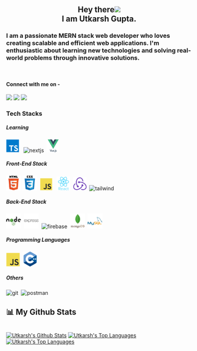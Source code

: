 <h2 align="center">Hey there<img src="https://raw.githubusercontent.com/arnoob16/arnoob16/master/wave.gif" width="30px"><br>I am Utkarsh Gupta.</h2>


### I am a passionate MERN stack web developer who loves creating scalable and efficient web applications. I'm enthusiastic about learning new technologies and solving real-world problems through innovative solutions.
<br>

#### Connect with me on -

[<img src="https://img.shields.io/badge/linkedin-%230077B5.svg?&style=for-the-badge&logo=linkedin&logoColor=white" />](https://www.linkedin.com/in/utkarsh-gupta-209799204)
[<img src = "https://img.shields.io/badge/instagram-%23E4405F.svg?&style=for-the-badge&logo=instagram&logoColor=white">](https://www.instagram.com/utkarshguptta/)
[<img src ="https://img.shields.io/badge/Mail-Here-%23E4405F.svg?&style=for-the-badge&logo=gmail&logoColor=white">](mailto:er.utkarshguptaa@gmail.com)


### Tech Stacks

##### Learning
<p align="left">
 <img title="TypeScript" src="https://raw.githubusercontent.com/devicons/devicon/master/icons/typescript/typescript-original.svg" alt="typescript" width="35" height="35"/> &nbsp;
 <img title="Next JS" src="https://cdn.worldvectorlogo.com/logos/nextjs-2.svg" alt="nextjs" width="40" height="40"/>&nbsp;
 <img title="Vue JS" src="https://raw.githubusercontent.com/devicons/devicon/master/icons/vuejs/vuejs-original-wordmark.svg" alt="vuejs" width="35" height="35"/>
</p>


##### Front-End Stack
<p align="left">
<img title="HTML" src="https://raw.githubusercontent.com/devicons/devicon/master/icons/html5/html5-original-wordmark.svg" alt="html5" width="40" height="40"/>
<img title="CSS" src="https://raw.githubusercontent.com/devicons/devicon/master/icons/css3/css3-original-wordmark.svg" alt="css3" width="40" height="40"/>&nbsp;
<img title="JavaScript" src="https://raw.githubusercontent.com/devicons/devicon/master/icons/javascript/javascript-original.svg" alt="javascript" width="33" height="33"/> &nbsp;
<img title="React JS" src="https://raw.githubusercontent.com/devicons/devicon/master/icons/react/react-original-wordmark.svg" alt="react" width="37" height="37"/>&nbsp;
<img title="Redux" src="https://raw.githubusercontent.com/devicons/devicon/master/icons/redux/redux-original.svg" alt="redux" width="36" height="36"/>&nbsp;
<img title="Tailwind CSS" src="https://www.vectorlogo.zone/logos/tailwindcss/tailwindcss-icon.svg" alt="tailwind" width="38" height="38"/>
</p>


##### Back-End Stack
<p align="left">
<img title="Node JS" src="https://raw.githubusercontent.com/devicons/devicon/master/icons/nodejs/nodejs-original-wordmark.svg" alt="nodejs" width="40" height="40"/>&nbsp;
<img title="Express JS" src="https://raw.githubusercontent.com/devicons/devicon/master/icons/express/express-original-wordmark.svg" alt="express" width="40" height="40"/>&nbsp;
<img title="Firebase" src="https://www.vectorlogo.zone/logos/firebase/firebase-icon.svg" alt="firebase" width="38" height="38"/>&nbsp;
 <img title="Mongo DB" src="https://raw.githubusercontent.com/devicons/devicon/master/icons/mongodb/mongodb-original-wordmark.svg" alt="mongodb" width="40" height="40"/>&nbsp;
 <img title="MySQL" src="https://raw.githubusercontent.com/devicons/devicon/master/icons/mysql/mysql-original-wordmark.svg" alt="mysql" width="40" height="40"/>
</p>


##### Programming Languages
<p align="left">
<img title="JavaScript" src="https://raw.githubusercontent.com/devicons/devicon/master/icons/javascript/javascript-original.svg" alt="javascript" width="37" height="37"/>&nbsp;
<img title="C++" src="https://raw.githubusercontent.com/devicons/devicon/master/icons/cplusplus/cplusplus-original.svg" alt="cplusplus" width="40" height="40"/> 
</p>


##### Others
<p align="left">
<img title="Git" src="https://www.vectorlogo.zone/logos/git-scm/git-scm-icon.svg" alt="git" width="40" height="40"/>&nbsp;
<img title="Postman" src="https://www.vectorlogo.zone/logos/getpostman/getpostman-icon.svg" alt="postman" width="40" height="40"/>
</p>


## 📊 My Github Stats

  <br/>
    <a href="https://github.com/utkarsh3020/github-readme-stats"><img alt="Utkarsh's Github Stats" src="https://github-readme-stats.vercel.app/api?username=utkarsh3020&show_icons=true&count_private=true&theme=react&hide_border=true&bg_color=0D1117" /></a>
  <a href="https://github.com/utkarsh3020/github-readme-stats"><img alt="Utkarsh's Top Languages" src="https://github-readme-stats.vercel.app/api/top-langs/?username=utkarsh3020&langs_count=8&count_private=true&layout=compact&theme=react&hide_border=true&bg_color=0D1117" /></a>
   <br/>
  <a href="https://github.com/utkarsh3020/github-readme-stats"><img alt="Utkarsh's Top Languages" src="https://github-profile-trophy.vercel.app/?username=utkarsh3020&theme=radical" /></a>
  <br/>
